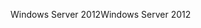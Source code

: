 <span data-ttu-id="f51c6-101">Windows Server 2012</span><span class="sxs-lookup"><span data-stu-id="f51c6-101">Windows Server 2012</span></span>